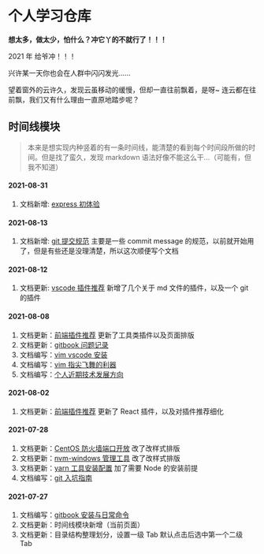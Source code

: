 # 个人学习仓库

**想太多，做太少，怕什么？冲它丫的不就行了！！！**

2021 年 给爷冲！！！

兴许某一天你也会在人群中闪闪发光......

望着窗外的云许久，发现云虽移动的缓慢，但却一直往前飘着，是呀~ 连云都在往前飘，我们又有什么理由一直原地踏步呢？

<!--

标题色(蓝色): <font color=#3f5a75></font>
红色: <font color=#fa5252></font>

 -->

## 时间线模块

> 本来是想实现内种竖着的有一条时间线，能清楚的看到每个时间段所做的时间。但是找了蛮久，发现 markdown 语法好像不能这么干...（可能有，但我不知道）

#### 2021-08-31

1. 文档新增: [express 初体验](/03-back-end/02-node/01_express/01_express-初体验.md)

#### 2021-08-13

1. 文档新增: [git 提交规范](/01-code-tools/02-git/02-git-commit-规范.md) 主要是一些 commit message 的规范，以前就开始用了，但是有些还是没理清楚，所以这次顺便写个文档

#### 2021-08-12

1. 文档更新: [vscode 插件推荐](/01-code-tools/01-visual-studio-code/01-前端插件推荐.md) 新增了几个关于 md 文件的插件，以及一个 git 的插件

#### 2021-08-08

1. 文档更新：[前端插件推荐](/01-code-tools/01-visual-studio-code/01-前端插件推荐.md) 更新了工具类插件以及页面排版
2. 文档更新：[gitbook 问题记录](/01-code-tools/04-gitbook/02-gitbook问题记录.md)
3. 文档编写：[vim vscode 安装](/01-code-tools/06-vim/01-vim-vscode-安装.md)
4. 文档编写：[vim 指尖飞舞的利器](/01-code-tools/06-vim/02-vim日常命令.md)
5. 文档编写：[个人近期技术发展方向](/00-mine/01-近期工作技术发展方向.md)

#### 2021-08-02

1. 文档更新：[前端插件推荐](/01-code-tools/01-visual-studio-code/01-前端插件推荐.md) 更新了 React 插件，以及对插件推荐细化

#### 2021-07-28

1. 文档更新：[CentOS 防火墙端口开放](/03-back-end/01-server/03-CentOS-端口开放命令.md) 改了改样式排版
2. 文档更新：[nvm-windows 管理工具](/01-code-tools/05-node-tools/03-nvm-windows-管理工具.md) 改了改样式排版
3. 文档更新：[yarn 工具安装配置](/01-code-tools/05-node-tools/02-yarn-工具安装配置.md) 加了需要 Node 的安装前提
4. 文档编写：[git 入坑指南](01-code-tools/02-git/01-git-入坑指南.md)

#### 2021-07-27

1. 文档编写：[gitbook 安装与日常命令](/01-code-tools/04-gitbook/01-gitbook-常用命令.md)
2. 文档更新：时间线模块新增（当前页面）
3. 文档更新：目录结构整理划分，设置一级 Tab 默认点击后选中第一个二级 Tab
